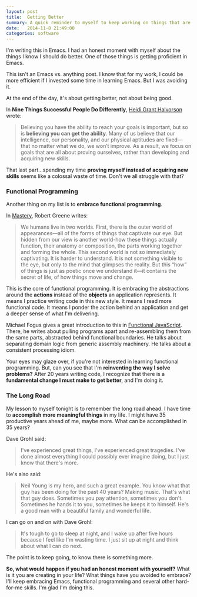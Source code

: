 ```yaml
---
layout: post
title:  Getting Better
summary: A quick reminder to myself to keep working on things that are important and that I've been avoiding.
date:   2014-11-8 21:49:00
categories: software
---
```

I'm writing this in Emacs.  I had an honest moment with myself about the things I know I should do better.  One of those things is getting proficient in Emacs.

This isn't an Emacs vs. anything post.  I know that for my work, I could be more efficient if I invested some time in learning Emacs.  But I was avoiding it.

At the end of the day, it's about getting better, not about being good.

In __Nine Things Successful People Do Differently__, [Heidi Grant Halvorson][nine_things] wrote:

> Believing you have the ability to reach your goals is important, but so is __believing you can get the ability__. Many of us believe that our intelligence, our personality, and our physical aptitudes are fixed—that no matter what we do, we won’t improve. As a result, we focus on goals that are all about proving ourselves, rather than developing and acquiring new skills.

That last part...spending my time __proving myself instead of acquiring new skills__ seems like a colossal waste of time.  Don't we all struggle with that?

### Functional Programming

Another thing on my list is to __embrace functional programming__.

In [Mastery][mastery], Robert Greene writes:

> We humans live in two worlds. First, there is the outer world of appearances—all of the forms of things that captivate our eye. But hidden from our view is another world-how these things actually function, their anatomy or composition, the parts working together and forming the whole. This second world is not so immediately captivating. It is harder to understand. It is not something visible to the eye, but only to the mind that glimpses the reality. But this “how” of things is just as poetic once we understand it—it contains the secret of life, of how things move and change.

This is the core of functional programming.  It is embracing the abstractions around the __actions__ instead of the __objects__ an application represents.  It means I practice writing code in this new style.  It means I read more functional code.  It means I ponder the action behind an application and get a deeper sense of what I'm delivering.

Michael Fogus gives a great introduction to this in [Functional JavaScript][fun_js].  There, he writes about pulling programs apart and re-assembling them from the same parts, abstracted behind functional boundaries.  He talks about separating domain logic from generic assembly machinery.  He talks about a consistent processing idiom.

Your eyes may glaze over, if you're not interested in learning functional programming.  But, can you see that I'm __reinventing the way I solve problems?__  After 20 years writing code, I recognize that there is a __fundamental change I must make to get better__, and I'm doing it.

### The Long Road

My lesson to myself tonight is to remember the long road ahead.  I have time to __accomplish more meaningful things__ in my life.  I might have 35 productive years ahead of me, maybe more.  What can be accomplished in 35 years?

Dave Grohl said:

> I've experienced great things, I've experienced great tragedies. I've done almost everything I could possibly ever imagine doing, but I just know that there's more.

He's also said:

> Neil Young is my hero, and such a great example. You know what that guy has been doing for the past 40 years? Making music. That's what that guy does. Sometimes you pay attention, sometimes you don't. Sometimes he hands it to you, sometimes he keeps it to himself. He's a good man with a beautiful family and wonderful life.

I can go on and on with Dave Grohl:

> It's tough to go to sleep at night, and I wake up after five hours because I feel like I'm wasting time. I just sit up at night and think about what I can do next.

The point is to keep going, to know there is something more.

__So, what would happen if you had an honest moment with yourself?__  What is it you are creating in your life?  What things have you avoided to embrace?  I'll keep embracing Emacs, functional programming and several other hard-for-me skills.  I'm glad I'm doing this.

[nine_things]: http://www.amazon.com/Nine-Things-Successful-People-Differently-ebook/dp/B00607EX1E
[fun_js]: http://www.amazon.com/Functional-JavaScript-Introducing-Programming-Underscore-js/dp/1449360726
[mastery]: http://www.amazon.com/Mastery-Robert-Greene/dp/014312417X

